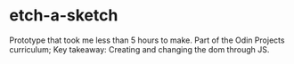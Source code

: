 # etch-a-sketch

Prototype that took me less than 5 hours to make. Part of the Odin Projects curriculum;
Key takeaway: Creating and changing the dom through JS.
